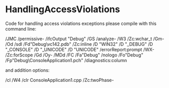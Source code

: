 # HandlingAccessViolations
Code for handling access violations exceptions
please compile with this command line:

/JMC /permissive- /ifcOutput "Debug" /GS /analyze- /W3 /Zc:wchar_t /Gm- /Od /sdl /Fd"Debug\vc142.pdb" /Zc:inline /D "WIN32" /D "_DEBUG" /D "_CONSOLE" /D "_UNICODE" /D "UNICODE" /errorReport:prompt /WX- /Zc:forScope /Gd /Oy- /MDd /FC /Fa"Debug" /nologo /Fo"Debug" /Fp"Debug\ConsoleApplication1.pch" /diagnostics:column

and addition options:

/cl /W4 /clr ConsoleApplication1.cpp  /Zc:twoPhase-
